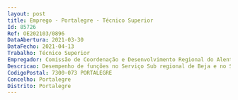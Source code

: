 ```yaml
--- 
layout: post
title: Emprego - Portalegre - Técnico Superior
Id: 85726
Ref: OE202103/0896
DataAbertura: 2021-03-30
DataFecho: 2021-04-13
Trabalho: Técnico Superior
Empregador: Comissão de Coordenação e Desenvolvimento Regional do Alentejo
Descricao: Desempenho de funções no Serviço Sub regional de Beja e no Serviço Sub regional de Portalegre, correspondentes à caraterização funcional da carreira e categoria de Técnico Superior, constantes no anexo a que refere o n.º 2 do artigo 88.º da LTFT, designadamente  estudo, planeamento e aplicação de métodos e processos de natureza técnica no âmbito do ordenamento do território, nomeadamente na elaboração de pareceres e execução de outras atividades de apoio geral ou especializado nas áreas de atuação comuns, instrumentais e operativas do Serviço  análise, informação e acompanhamento de processos no âmbito do regime jurídico dos instrumentos de gestão territorial (RJIGT), do regime jurídico da Reserva Ecológica Nacional (RJREN), e do regime jurídico da urbanização e da edificação (RJUE)  apuramento de indicadores ilustrativos de abordagens interdisciplinares integradas e da sua articulação com a territorialização das políticas públicas  análise do uso do solo com recurso a informação e sistemas de tratamento informáticos.
CodigoPostal: 7300-073 PORTALEGRE
Concelho: Portalegre
Distrito: Portalegre
--- 
```

